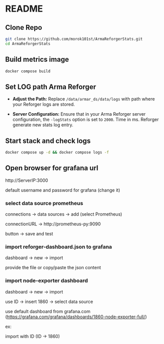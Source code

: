 # README


## Clone Repo

```bash
git clone https://github.com/morok101st/ArmaReforgerStats.git
cd ArmaReforgerStats
```

## Build metrics image

```bash
docker compose build
```

## Set LOG path Arma Reforger

- **Adjust the Path:** Replace `/data/armar_ds/data/logs` with path where your Reforger logs are stored.

- **Server Configuration:** Ensure that in your Arma Reforger server configuration, the `-logStats` option is set to `2000`. Time in ms. Reforger generate new stats log entry.

## Start stack and check logs

```bash
docker compose up -d && docker compose logs -f
```

## Open browser for grafana url

http://ServerIP:3000

default username and password for grafana (change it)

### select data source prometheus
  
  connections -> data sources -> add (select Prometheus)
  
  connectionURL -> http://prometheus-py:9090
  
  button -> save and test 

### import reforger-dashboard.json to grafana

  dashboard -> new -> import
  
  provide the file or copy/paste the json content
  
### import node-exporter dashboard
  dashboard -> new -> import
  
  use ID -> insert 1860 -> select data source

use default dashboard from grafana.com (https://grafana.com/grafana/dashboards/1860-node-exporter-full/)

ex: 

import with ID (ID -> 1860)

